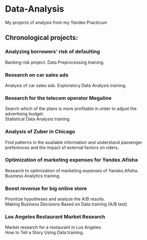 # Data-Analysis
My projects of analysis from my Yandex Practicum
## Сhronological projects:
### Analyzing borrowers’ risk of defaulting
Banking risk project. Data Preprocessing training.
### Research on car sales ads
Analysis of car sales ads. Exploratory Data Analysis training.
### Research for the telecom operator Megaline
Search which of the plans is more profitable in order to adjust the advertising budget.<br>
Statistical Data Analysis training
### Analysis of Zuber in Chicago
Find patterns in the available information and understand passenger preferences and the impact of external factors on riders.
### Optimization of marketing expenses for Yandex.Afisha
Research to optimization of marketing expenses of Yandex.Afisha.<br>
Business Analytics training.
### Boost revenue for big online store
Prioritize hypotheses and analyze the A/B results.<br>
Making Business Decisions Based on Data training (A/B test)
### Los Angeles Restaurant Market Research
Market research for a restaurant in Los Angeles.<br>
How to Tell a Story Using Data training.
